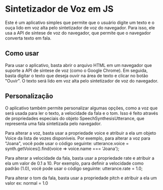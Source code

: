 # Sintetizador de Voz em JS
Este é um aplicativo simples que permite que o usuário digite um texto e o ouça lido em voz alta pelo sintetizador de voz do navegador. Para isso, ele usa a API de síntese de voz do navegador, que permite que o navegador converta texto em fala.

## Como usar
Para usar o aplicativo, basta abrir o arquivo HTML em um navegador que suporte a API de síntese de voz (como o Google Chrome). Em seguida, basta digitar o texto que deseja ouvir na área de texto e clicar no botão "Ouvir". O texto será lido em voz alta pelo sintetizador de voz do navegador.

## Personalização
O aplicativo também permite personalizar algumas opções, como a voz que será usada para ler o texto, a velocidade da fala e o tom. Isso é feito através de propriedades especiais do objeto SpeechSynthesisUtterance, que representa uma fala sintetizada pelo navegador.

Para alterar a voz, basta usar a propriedade voice e atribuir a ela um objeto Voice da lista de vozes disponíveis. Por exemplo, para alterar a voz para "Joana", você pode usar o código seguinte:
utterance.voice = synth.getVoices().find(voice => voice.name === 'Joana');

Para alterar a velocidade da fala, basta usar a propriedade rate e atribuir a ela um valor de 0.1 a 10. Por exemplo, para definir a velocidade como padrão (1.0), você pode usar o código seguinte:
utterance.rate = 1.0;

Para alterar o tom da fala, basta usar a propriedade pitch e atribuir a ela um valor ex: normal = 1.0
